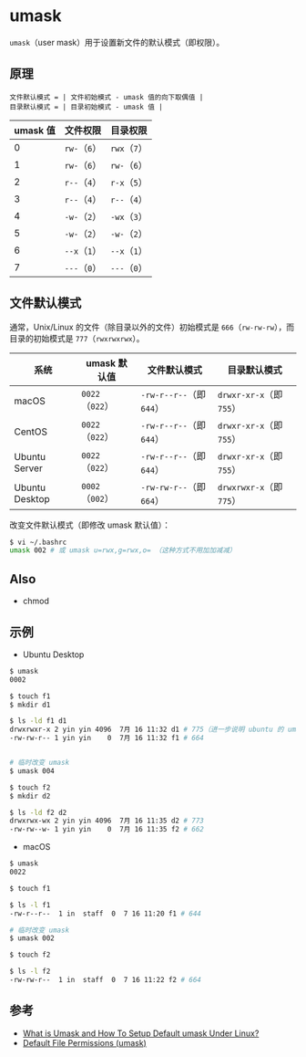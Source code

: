 # umask

`umask`（user mask）用于设置新文件的默认模式（即权限）。

## 原理

```plain
文件默认模式 = | 文件初始模式 - umask 值的向下取偶值 |
目录默认模式 = | 目录初始模式 - umask 值 |
```

| umask 值 | 文件权限     | 目录权限     |
| -------- | ------------ | ------------ |
| 0        | `rw-`（`6`） | `rwx`（`7`） |
| 1        | `rw-`（`6`） | `rw-`（`6`） |
| 2        | `r--`（`4`） | `r-x`（`5`） |
| 3        | `r--`（`4`） | `r--`（`4`） |
| 4        | `-w-`（`2`） | `-wx`（`3`） |
| 5        | `-w-`（`2`） | `-w-`（`2`） |
| 6        | `--x`（`1`） | `--x`（`1`） |
| 7        | `---`（`0`） | `---`（`0`） |

## 文件默认模式

通常，Unix/Linux 的文件（除目录以外的文件）初始模式是 `666`（`rw-rw-rw`），而目录的初始模式是 `777`（`rwxrwxrwx`）。

| 系统           | umask 默认值    | 文件默认模式             | 目录默认模式             |
| -------------- | --------------- | ------------------------ | ------------------------ |
| macOS          | `0022`（`022`） | `-rw-r--r--`（即 `644`） | `drwxr-xr-x`（即 `755`） |
| CentOS         | `0022`（`022`） | `-rw-r--r--`（即 `644`） | `drwxr-xr-x`（即 `755`） |
| Ubuntu Server  | `0022`（`022`） | `-rw-r--r--`（即 `644`） | `drwxr-xr-x`（即 `755`） |
| Ubuntu Desktop | `0002`（`002`） | `-rw-rw-r--`（即 `664`） | `drwxrwxr-x`（即 `775`） |

改变文件默认模式（即修改 umask 默认值）：

```sh
$ vi ~/.bashrc
umask 002 # 或 umask u=rwx,g=rwx,o= （这种方式不用加加减减）
```

## Also

* chmod

## 示例

* Ubuntu Desktop

```sh
$ umask
0002

$ touch f1
$ mkdir d1

$ ls -ld f1 d1
drwxrwxr-x 2 yin yin 4096  7月 16 11:32 d1 # 775（进一步说明 ubuntu 的 umask 值是 002）
-rw-rw-r-- 1 yin yin    0  7月 16 11:32 f1 # 664


# 临时改变 umask
$ umask 004

$ touch f2
$ mkdir d2

$ ls -ld f2 d2
drwxrwx-wx 2 yin yin 4096  7月 16 11:35 d2 # 773
-rw-rw--w- 1 yin yin    0  7月 16 11:35 f2 # 662
```

* macOS

```sh
$ umask
0022

$ touch f1

$ ls -l f1
-rw-r--r--  1 in  staff  0  7 16 11:20 f1 # 644

# 临时改变 umask
$ umask 002

$ touch f2

$ ls -l f2
-rw-rw-r--  1 in  staff  0  7 16 11:22 f2 # 664
```

## 参考

* [What is Umask and How To Setup Default umask Under Linux?](https://www.cyberciti.biz/tips/understanding-linux-unix-umask-value-usage.html)
* [Default File Permissions (umask)](https://docs.oracle.com/cd/E19683-01/817-3814/userconcept-95347/index.html)